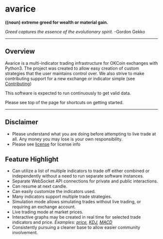 avarice
=======

**((noun) extreme greed for wealth or material gain.**

*Greed captures the essence of the evolutionary spirit.* -Gordon Gekko

------------------------------------------------------------------------

Overview
--------

Avarice is a multi-indicator trading infrastructure for OKCoin exchanges
with Python3. The project was created to allow easy creation of custom
strategies that the user maintains control over. We also strive to make
contributing support for a new exchange or indicator simple (see
[Contributing](contributing.md))

This software is expected to run continuously to get valid data.

Please see top of the page for shortcuts on getting started.

------------------------------------------------------------------------

Disclaimer
----------

-   Please understand what you are doing before attempting to live trade
    at all. Any money you may lose is your own responsibility.
-   Please see
    [license](https://github.com/Galts-Gulch/avarice/blob/master/LICENSE.txt)
    for license info

Feature Highlight
-----------------

-   Can utilize a list of multiple indicators to trade off either
    combined or independently without a need to run separate software
    instances.
-   Separate WebSocket API connections for private and public
    interactions.
-   Can resume at next candle.
-   Can easily customize the indicators used.
-   Many indicators support multiple trade strategies.
-   Simulation mode allows simulating trades without live trading, or
    requiring an exchange account.
-   Live trading mode at market prices.
-   Interactive graphs may be created in real time for selected trade
    indicators and price. *Examples:
    [price](http://imgh.us/price_chart.svg),
    [KDJ](http://imgh.us/KDJ_chart.svg),
    [MACD](http://imgh.us/MACD_chart.svg)*
-   Consistently pursuing a cleaner base to allow easier community
    involvement.
